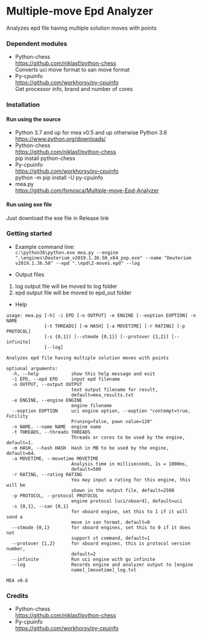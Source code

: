 # Multiple-move Epd Analyzer
Analyzes epd file having multiple solution moves with points

### Dependent modules
* Python-chess <br>
https://github.com/niklasf/python-chess <br>
Converts uci move format to san move format
* Py-cpuinfo <br>
https://github.com/workhorsy/py-cpuinfo <br>
Get processor info, brand and number of cores

### Installation
#### Run using the source
* Python 3.7 and up for mea v0.5 and up otherwise Python 3.6  
https://www.python.org/downloads/  
* Python-chess  
https://github.com/niklasf/python-chess  
pip install python-chess
* Py-cpuinfo  
https://github.com/workhorsy/py-cpuinfo  
python -m pip install -U py-cpuinfo
* mea.py  
https://github.com/fsmosca/Multiple-move-Epd-Analyzer

#### Run using exe file
Just download the exe file in Release link

### Getting started
* Example command line:<br>
`c:\python36\python.exe mea.py --engine ".\engines\Deuterium_v2019.1.36.50_x64_pop.exe" --name "Deuterium v2019.1.36.50" --epd ".\epd\2-moves.epd" --log`

* Output files
1. log output file will be moved to log folder <br>
2. epd output file will be moved to epd_out folder <br>

* Help
```
usage: mea.py [-h] -i EPD [-o OUTPUT] -e ENGINE [--eoption EOPTION] -n NAME
              [-t THREADS] [-m HASH] [-a MOVETIME] [-r RATING] [-p PROTOCOL]
              [-s {0,1}] [--stmode {0,1}] [--protover {1,2}] [--infinite]
              [--log]

Analyzes epd file having multiple solution moves with points

optional arguments:
  -h, --help            show this help message and exit
  -i EPD, --epd EPD     input epd filename
  -o OUTPUT, --output OUTPUT
                        text output filename for result,
                        default=mea_results.txt
  -e ENGINE, --engine ENGINE
                        engine filename
  --eoption EOPTION     uci engine option, --eoption "contempt=true, Futility
                        Pruning=false, pawn value=120"
  -n NAME, --name NAME  engine name
  -t THREADS, --threads THREADS
                        Threads or cores to be used by the engine, default=1.
  -m HASH, --hash HASH  Hash in MB to be used by the engine, default=64.
  -a MOVETIME, --movetime MOVETIME
                        Analysis time in milliseconds, 1s = 1000ms,
                        default=500
  -r RATING, --rating RATING
                        You may input a rating for this engine, this will be
                        shown in the output file, default=2500
  -p PROTOCOL, --protocol PROTOCOL
                        engine protocol [uci/xboard], default=uci
  -s {0,1}, --san {0,1}
                        for xboard engine, set this to 1 if it will send a
                        move in san format, default=0
  --stmode {0,1}        for xboard engines, set this to 0 if it does not
                        support st command, default=1
  --protover {1,2}      for xboard engines, this is protocol version number,
                        default=2
  --infinite            Run uci engine with go infinite
  --log                 Records engine and analyzer output to [engine
                        name]_[movetime]_log.txt

MEA v0.6
```

### Credits
* Python-chess <br>
https://github.com/niklasf/python-chess <br>
* Py-cpuinfo <br>
https://github.com/workhorsy/py-cpuinfo <br>

